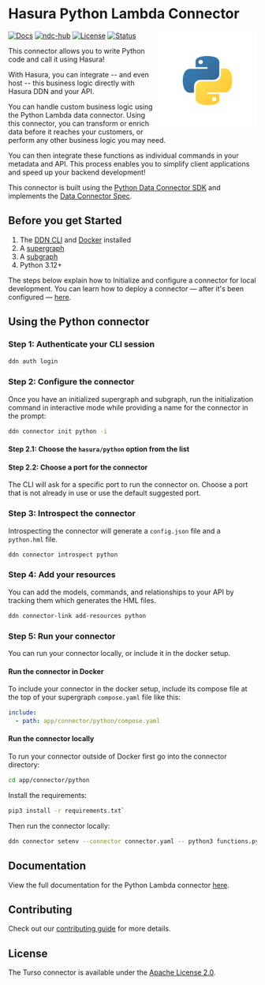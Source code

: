 # Hasura Python Lambda Connector

<a href="https://www.python.org/"><img src="https://github.com/hasura/ndc-python-lambda/blob/main/docs/logo.svg" align="right" width="200"></a>

[![Docs](https://img.shields.io/badge/docs-v3.x-brightgreen.svg?style=flat)](https://hasura.io/connectors/python)
[![ndc-hub](https://img.shields.io/badge/ndc--hub-python-blue.svg?style=flat)](https://hasura.io/connectors/python)
[![License](https://img.shields.io/badge/license-Apache--2.0-purple.svg?style=flat)](https://github.com/hasura/ndc-python-lambda/blob/main/LICENSE.txt)
[![Status](https://img.shields.io/badge/status-alpha-yellow.svg?style=flat)](https://github.com/hasura/ndc-python-lambda/blob/main/README.md)

This connector allows you to write Python code and call it using Hasura!

With Hasura, you can integrate -- and even host -- this business logic directly with Hasura DDN and your API.

You can handle custom business logic using the Python Lambda data connector. Using this connector, you can transform or enrich data before it reaches your customers, or perform any other business logic you may need.

You can then integrate these functions as individual commands in your metadata and API. This process enables you to simplify client applications and speed up your backend development!

This connector is built using the [Python Data Connector SDK](https://github.com/hasura/ndc-sdk-python) and implements the [Data Connector Spec](https://github.com/hasura/ndc-spec).

## Before you get Started

1. The [DDN CLI](https://hasura.io/docs/3.0/cli/installation) and [Docker](https://docs.docker.com/engine/install/) installed
2. A [supergraph](https://hasura.io/docs/3.0/getting-started/init-supergraph)
3. A [subgraph](https://hasura.io/docs/3.0/getting-started/init-subgraph)
4. Python 3.12+

The steps below explain how to Initialize and configure a connector for local development. You can learn how to deploy a connector — after it's been configured — [here](https://hasura.io/docs/3.0/getting-started/deployment/deploy-a-connector).

## Using the Python connector

### Step 1: Authenticate your CLI session

```bash
ddn auth login
```

### Step 2: Configure the connector

Once you have an initialized supergraph and subgraph, run the initialization command in interactive mode while providing a name for the connector in the prompt:

```bash
ddn connector init python -i
```

#### Step 2.1: Choose the `hasura/python` option from the list

#### Step 2.2: Choose a port for the connector

The CLI will ask for a specific port to run the connector on. Choose a port that is not already in use or use the default suggested port.

### Step 3: Introspect the connector

Introspecting the connector will generate a `config.json` file and a `python.hml` file.

```bash
ddn connector introspect python
```

### Step 4: Add your resources

You can add the models, commands, and relationships to your API by tracking them which generates the HML files.

```bash
ddn connector-link add-resources python
```

### Step 5: Run your connector

You can run your connector locally, or include it in the docker setup.

#### Run the connector in Docker

To include your connector in the docker setup, include its compose file at the top of your supergraph `compose.yaml` file like this:

```yaml
include:
  - path: app/connector/python/compose.yaml
```

#### Run the connector locally

To run your connector outside of Docker first go into the connector directory:

```bash
cd app/connector/python
```

Install the requirements:

```bash
pip3 install -r requirements.txt`
```

Then run the connector locally:

```bash
ddn connector setenv --connector connector.yaml -- python3 functions.py serve
```

## Documentation

View the full documentation for the Python Lambda connector [here](https://github.com/hasura/ndc-python-lambda/blob/main/docs/index.md).

## Contributing

Check out our [contributing guide](https://github.com/hasura/ndc-python-lambda/blob/main/docs/contributing.md) for more details.

## License

The Turso connector is available under the [Apache License 2.0](https://www.apache.org/licenses/LICENSE-2.0).
